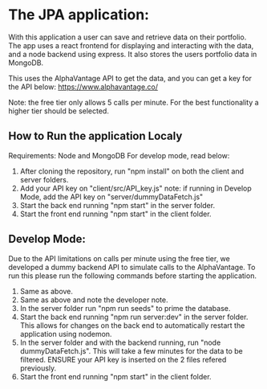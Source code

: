 # The JPA application:

With this application a user can save and retrieve data on their portfolio. The app uses a react frontend for displaying and interacting with the data, and a node backend using express. It also stores the users portfolio data in MongoDB.

This uses the AlphaVantage API to get the data, and you can get a key for the API below:
https://www.alphavantage.co/

Note: the free tier only allows 5 calls per minute. For the best functionality a higher tier should be selected.

## How to Run the application Localy

Requirements: Node and MongoDB
For develop mode, read below:

1. After cloning the repository, run "npm install" on both the client and server folders.
2. Add your API key on "client/src/API_key.js"
note: if running in Develop Mode, add the API key on "server/dummyDataFetch.js"
3. Start the back end running "npm start" in the server folder.
4. Start the front end running "npm start" in the client folder.

## Develop Mode:

Due to the API limitations on calls per minute using the free tier, we developed a dummy backend API to simulate calls to the AlphaVantage. To run this please run the following commands before starting the application.

1. Same as above.
2. Same as above and note the developer note.
3. In the server folder run "npm run seeds" to prime the database.
4. Start the back end running "npm run server:dev" in the server folder. This allows for changes on the back end to automatically restart the application using nodemon.
5. In the server folder and with the backend running, run "node dummyDataFetch.js". This will take a few minutes for the data to be filtered. ENSURE your API key is inserted on the 2 files refered previously.
6. Start the front end running "npm start" in the client folder.